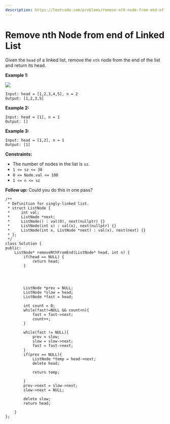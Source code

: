 ```yaml
---
description: https://leetcode.com/problems/remove-nth-node-from-end-of-list/
---
```


# Remove nth Node from end of Linked List

Given the `head` of a linked list, remove the `nth` node from the end of the list and return its head.

&#x20;

**Example 1:**

![](https://assets.leetcode.com/uploads/2020/10/03/remove\_ex1.jpg)

```
Input: head = [1,2,3,4,5], n = 2
Output: [1,2,3,5]
```

**Example 2:**

```
Input: head = [1], n = 1
Output: []
```

**Example 3:**

```
Input: head = [1,2], n = 1
Output: [1]
```

&#x20;

**Constraints:**

* The number of nodes in the list is `sz`.
* `1 <= sz <= 30`
* `0 <= Node.val <= 100`
* `1 <= n <= sz`

&#x20;

**Follow up:** Could you do this in one pass?

```
/**
 * Definition for singly-linked list.
 * struct ListNode {
 *     int val;
 *     ListNode *next;
 *     ListNode() : val(0), next(nullptr) {}
 *     ListNode(int x) : val(x), next(nullptr) {}
 *     ListNode(int x, ListNode *next) : val(x), next(next) {}
 * };
 */
class Solution {
public:
    ListNode* removeNthFromEnd(ListNode* head, int n) {
        if(head == NULL) {
            return head;
        }
        



        ListNode *prev = NULL;
        ListNode *slow = head;
        ListNode *fast = head;
        
        int count = 0;
        while(fast!=NULL && count<n){
            fast = fast->next;
            count++;
        }

        while(fast != NULL){
            prev = slow;
            slow = slow->next;
            fast = fast->next; 
        }
        if(prev == NULL){
            ListNode *temp = head->next;
            delete head;
            
            return temp;
            
        }
        prev->next = slow->next;
        slow->next = NULL;
        
        delete slow;
        return head;
        
    }
};
```
